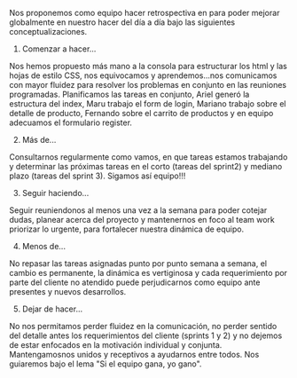 Nos proponemos como equipo hacer retrospectiva en para poder mejorar globalmente en nuestro hacer del día a día bajo las siguientes conceptualizaciones.

1. Comenzar a hacer...

Nos hemos propuesto más mano a la consola para estructurar los html y las hojas de estilo CSS, nos equivocamos y aprendemos...nos comunicamos con mayor fluidez para resolver los problemas en conjunto en las reuniones programadas.
Planificamos las tareas en conjunto, Ariel generó la estructura del index, Maru trabajo el form de login, Mariano trabajo sobre el detalle de producto, Fernando sobre el carrito de productos y en equipo adecuamos el formulario register.

2. Más de...

Consultarnos regularmente como vamos, en que tareas estamos trabajando y determinar las próximas tareas en el corto (tareas del sprint2) y mediano plazo (tareas del sprint 3). Sigamos así equipo!!!

3. Seguir haciendo...

Seguir reuniendonos al menos una vez a la semana para poder cotejar dudas, planear acerca del proyecto y mantenernos en foco al team work priorizar lo urgente, para fortalecer nuestra dinámica de equipo.

4. Menos de...

No repasar las tareas asignadas punto por punto semana a semana, el cambio es permanente, la dinámica es vertiginosa y cada requerimiento por parte del cliente no atendido puede perjudicarnos como equipo ante presentes y nuevos desarrollos.

5. Dejar de hacer...

No nos permitamos perder fluidez en la comunicación, no perder sentido del detalle antes los requerimientos del cliente (sprints 1 y 2) y no dejemos de estar enfocados en la motivación individual y conjunta. Mantengamosnos unidos y receptivos a ayudarnos entre todos. Nos guiaremos bajo el lema "Si el equipo gana, yo gano".





